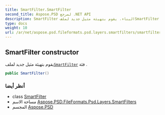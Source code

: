 ```yaml
---
title: SmartFilter.SmartFilter
second_title: Aspose.PSD لمرجع .NET API
description: SmartFilter البناء. يقوم بتهيئة مثيل جديد لملفSmartFilter فئة .
type: docs
weight: 10
url: /ar/net/aspose.psd.fileformats.psd.layers.smartfilters/smartfilter/smartfilter/
---
```

## SmartFilter constructor

يقوم بتهيئة مثيل جديد لملف[`SmartFilter`](../) فئة .

```csharp
public SmartFilter()
```

### أنظر أيضا

* class [SmartFilter](../)
* مساحة الاسم [Aspose.PSD.FileFormats.Psd.Layers.SmartFilters](../../smartfilter/)
* المجسم [Aspose.PSD](../../../)



